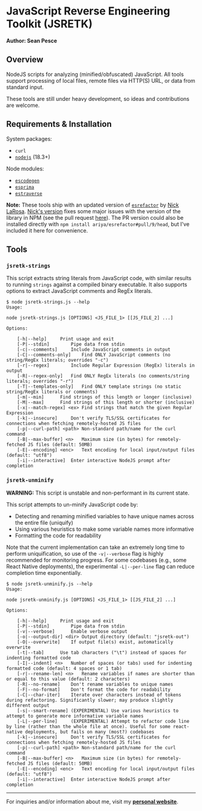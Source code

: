 # JavaScript Reverse Engineering Toolkit (JSRETK)  

**Author: Sean Pesce**  

## Overview  

NodeJS scripts for analyzing (minified/obfuscated) JavaScript. All tools support processing of local files, remote files via HTTP(S) URL, or data from standard input.  

These tools are still under heavy development, so ideas and contributions are welcome.  

## Requirements & Installation  

System packages:

* `curl`
* [`nodejs`](https://nodejs.org) (18.3+)

Node modules:

* [`escodegen`](https://github.com/estools/escodegen)
* [`esprima`](https://github.com/jquery/esprima)
* [`estraverse`](https://github.com/estools/estraverse)

**Note:** These tools ship with an updated version of [`esrefactor`](https://github.com/ariya/esrefactor)
by [Nick LaRosa](https://github.com/cakesmith). [Nick's version](https://github.com/cakesmith/esrefactor)
fixes some major issues with the version of the library in NPM (see the pull request
[here](https://github.com/ariya/esrefactor/pull/9)). The PR version could also be installed directly
with `npm install ariya/esrefactor#pull/9/head`, but I've included it here for convenience.  

## Tools  

### `jsretk-strings`  

This script extracts string literals from JavaScript code, with similar results to running `strings` against a compiled binary executable. It also supports options to extract JavaScript comments and RegEx literals.  

```
$ node jsretk-strings.js --help
Usage:

node jsretk-strings.js [OPTIONS] <JS_FILE_1> [[JS_FILE_2] ...]

Options:

	[-h|--help]		Print usage and exit
	[-P|--stdin]		Pipe data from stdin
	[-c|--comments]		Include JavaScript comments in output
	[-C|--comments-only]	Find ONLY JavaScript comments (no string/RegEx literals; overrides "-c")
	[-r|--regex]		Include Regular Expression (RegEx) literals in output
	[-R|--regex-only]	Find ONLY RegEx literals (no comments/string literals; overrides "-r")
	[-T|--templates-only]	Find ONLY template strings (no static string/RegEx literals or comments)
	[-m|--min]		Find strings of this length or longer (inclusive)
	[-M|--max]		Find strings of this length or shorter (inclusive)
	[-x|--match-regex] <ex>	Find strings that match the given Regular Expression
	[-k|--insecure]		Don't verify TLS/SSL certificates for connections when fetching remotely-hosted JS files
	[-p|--curl-path] <path>	Non-standard path/name for the curl command
	[-B|--max-buffer] <n>	Maximum size (in bytes) for remotely-fetched JS files (default: 50MB)
	[-E|--encoding] <enc>	Text encoding for local input/output files (default: "utf8")
	[-i|--interactive]	Enter interactive NodeJS prompt after completion
```

### `jsretk-unminify`  

**WARNING:** This script is unstable and non-performant in its current state.  

This script attempts to un-minify JavaScript code by:

 * Detecting and renaming minified variables to have unique names across the entire file (uniquify)
 * Using various heuristics to make some variable names more informative
 * Formatting the code for readability

Note that the current implementation can take an extremely long time to perform uniquification, so use of the `-v|--verbose` flag is highly recommended for monitoring progress. For some codebases (e.g., some React Native deployments), the experimental `-L|--per-line` flag can reduce completion time exponentially.  

```
$ node jsretk-unminify.js --help
Usage:

node jsretk-unminify.js [OPTIONS] <JS_FILE_1> [[JS_FILE_2] ...]

Options:

	[-h|--help]		Print usage and exit
	[-P|--stdin]		Pipe data from stdin
	[-v|--verbose]		Enable verbose output
	[-o|--output-dir] <dir>	Output directory (default: "jsretk-out")
	[-O|--overwrite]	If output file(s) exist, automatically overwrite
	[-t|--tab]		Use tab characters ("\t") instead of spaces for indenting formatted code
	[-I|--indent] <n>	Number of spaces (or tabs) used for indenting formatted code (default: 4 spaces or 1 tab)
	[-r|--rename-len] <n>	Rename variables if names are shorter than or equal to this value (default: 2 characters)
	[-R|--no-rename]	Don't rename variables to unique names
	[-F|--no-format]	Don't format the code for readability
	[-C|--char-iter]	Iterate over characters instead of tokens during refactoring. Significantly slower; may produce slightly different output
	[-s|--smart-rename]	(EXPERIMENTAL) Use various heuristics to attempt to generate more informative variable names
	[-L|--per-line]		(EXPERIMENTAL) Attempt to refactor code line by line (rather than the whole file at once). Useful for some react-native deployments, but fails on many (most?) codebases
	[-k|--insecure]		Don't verify TLS/SSL certificates for connections when fetching remotely-hosted JS files
	[-p|--curl-path] <path>	Non-standard path/name for the curl command
	[-B|--max-buffer] <n>	Maximum size (in bytes) for remotely-fetched JS files (default: 50MB)
	[-E|--encoding] <enc>	Text encoding for local input/output files (default: "utf8")
	[-i|--interactive]	Enter interactive NodeJS prompt after completion
```

---------------------------------------------

For inquiries and/or information about me, visit my **[personal website](https://SeanPesce.github.io)**.  
